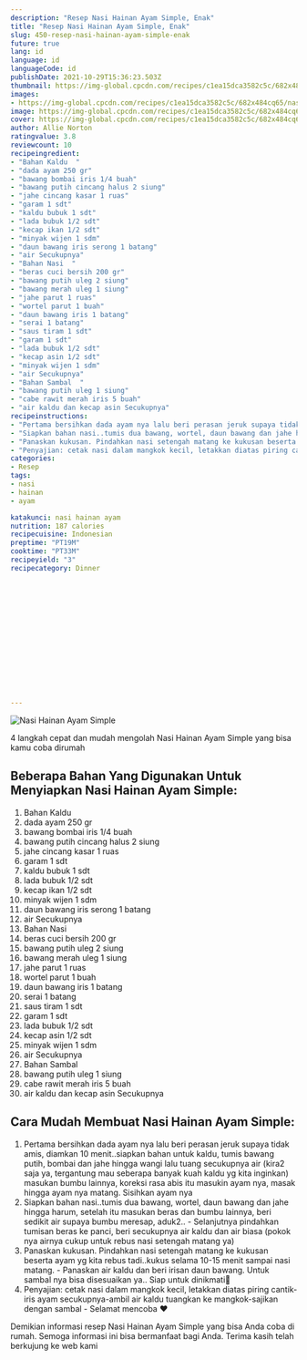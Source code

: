 ```yaml
---
description: "Resep Nasi Hainan Ayam Simple, Enak"
title: "Resep Nasi Hainan Ayam Simple, Enak"
slug: 450-resep-nasi-hainan-ayam-simple-enak
future: true
lang: id
language: id
languageCode: id
publishDate: 2021-10-29T15:36:23.503Z 
thumbnail: https://img-global.cpcdn.com/recipes/c1ea15dca3582c5c/682x484cq65/nasi-hainan-ayam-simple-foto-resep-utama.png
images:
- https://img-global.cpcdn.com/recipes/c1ea15dca3582c5c/682x484cq65/nasi-hainan-ayam-simple-foto-resep-utama.png
image: https://img-global.cpcdn.com/recipes/c1ea15dca3582c5c/682x484cq65/nasi-hainan-ayam-simple-foto-resep-utama.png
cover: https://img-global.cpcdn.com/recipes/c1ea15dca3582c5c/682x484cq65/nasi-hainan-ayam-simple-foto-resep-utama.png
author: Allie Norton
ratingvalue: 3.8
reviewcount: 10
recipeingredient:
- "Bahan Kaldu  "
- "dada ayam 250 gr"
- "bawang bombai iris 1/4 buah"
- "bawang putih cincang halus 2 siung"
- "jahe cincang kasar 1 ruas"
- "garam 1 sdt"
- "kaldu bubuk 1 sdt"
- "lada bubuk 1/2 sdt"
- "kecap ikan 1/2 sdt"
- "minyak wijen 1 sdm"
- "daun bawang iris serong 1 batang"
- "air Secukupnya"
- "Bahan Nasi  "
- "beras cuci bersih 200 gr"
- "bawang putih uleg 2 siung"
- "bawang merah uleg 1 siung"
- "jahe parut 1 ruas"
- "wortel parut 1 buah"
- "daun bawang iris 1 batang"
- "serai 1 batang"
- "saus tiram 1 sdt"
- "garam 1 sdt"
- "lada bubuk 1/2 sdt"
- "kecap asin 1/2 sdt"
- "minyak wijen 1 sdm"
- "air Secukupnya"
- "Bahan Sambal  "
- "bawang putih uleg 1 siung"
- "cabe rawit merah iris 5 buah"
- "air kaldu dan kecap asin Secukupnya"
recipeinstructions:
- "Pertama bersihkan dada ayam nya lalu beri perasan jeruk supaya tidak amis, diamkan 10 menit..siapkan bahan untuk kaldu, tumis bawang putih, bombai dan jahe hingga wangi lalu tuang secukupnya air (kira2 saja ya, tergantung mau seberapa banyak kuah kaldu yg kita inginkan) masukan bumbu lainnya, koreksi rasa abis itu masukin ayam nya, masak hingga ayam nya matang. Sisihkan ayam nya"
- "Siapkan bahan nasi..tumis dua bawang, wortel, daun bawang dan jahe hingga harum, setelah itu masukan beras dan bumbu lainnya, beri sedikit air supaya bumbu meresap, aduk2.. Selanjutnya pindahkan tumisan beras ke panci, beri secukupnya air kaldu dan air biasa (pokok nya airnya cukup untuk rebus nasi setengah matang ya)"
- "Panaskan kukusan. Pindahkan nasi setengah matang ke kukusan beserta ayam yg kita rebus tadi..kukus selama 10-15 menit sampai nasi matang.  Panaskan air kaldu dan beri irisan daun bawang. Untuk sambal nya bisa disesuaikan ya.. Siap untuk dinikmati🤤"
- "Penyajian: cetak nasi dalam mangkok kecil, letakkan diatas piring cantik-iris ayam secukupnya-ambil air kaldu tuangkan ke mangkok-sajikan dengan sambal Selamat mencoba ❤"
categories:
- Resep
tags:
- nasi
- hainan
- ayam

katakunci: nasi hainan ayam 
nutrition: 187 calories
recipecuisine: Indonesian
preptime: "PT19M"
cooktime: "PT33M"
recipeyield: "3"
recipecategory: Dinner


     
    
    
    
    
    
    
    
    
    
    
      
    
---
```



![Nasi Hainan Ayam Simple](https://img-global.cpcdn.com/recipes/c1ea15dca3582c5c/682x484cq65/nasi-hainan-ayam-simple-foto-resep-utama.png)

4 langkah cepat dan mudah mengolah  Nasi Hainan Ayam Simple yang bisa kamu coba dirumah

<!--inarticleads1-->

## Beberapa Bahan Yang Digunakan Untuk Menyiapkan Nasi Hainan Ayam Simple:

1. Bahan Kaldu  
1. dada ayam 250 gr
1. bawang bombai iris 1/4 buah
1. bawang putih cincang halus 2 siung
1. jahe cincang kasar 1 ruas
1. garam 1 sdt
1. kaldu bubuk 1 sdt
1. lada bubuk 1/2 sdt
1. kecap ikan 1/2 sdt
1. minyak wijen 1 sdm
1. daun bawang iris serong 1 batang
1. air Secukupnya
1. Bahan Nasi  
1. beras cuci bersih 200 gr
1. bawang putih uleg 2 siung
1. bawang merah uleg 1 siung
1. jahe parut 1 ruas
1. wortel parut 1 buah
1. daun bawang iris 1 batang
1. serai 1 batang
1. saus tiram 1 sdt
1. garam 1 sdt
1. lada bubuk 1/2 sdt
1. kecap asin 1/2 sdt
1. minyak wijen 1 sdm
1. air Secukupnya
1. Bahan Sambal  
1. bawang putih uleg 1 siung
1. cabe rawit merah iris 5 buah
1. air kaldu dan kecap asin Secukupnya



<!--inarticleads2-->

## Cara Mudah Membuat Nasi Hainan Ayam Simple:

1. Pertama bersihkan dada ayam nya lalu beri perasan jeruk supaya tidak amis, diamkan 10 menit..siapkan bahan untuk kaldu, tumis bawang putih, bombai dan jahe hingga wangi lalu tuang secukupnya air (kira2 saja ya, tergantung mau seberapa banyak kuah kaldu yg kita inginkan) masukan bumbu lainnya, koreksi rasa abis itu masukin ayam nya, masak hingga ayam nya matang. Sisihkan ayam nya
1. Siapkan bahan nasi..tumis dua bawang, wortel, daun bawang dan jahe hingga harum, setelah itu masukan beras dan bumbu lainnya, beri sedikit air supaya bumbu meresap, aduk2.. - Selanjutnya pindahkan tumisan beras ke panci, beri secukupnya air kaldu dan air biasa (pokok nya airnya cukup untuk rebus nasi setengah matang ya)
1. Panaskan kukusan. Pindahkan nasi setengah matang ke kukusan beserta ayam yg kita rebus tadi..kukus selama 10-15 menit sampai nasi matang.  - Panaskan air kaldu dan beri irisan daun bawang. Untuk sambal nya bisa disesuaikan ya.. Siap untuk dinikmati🤤
1. Penyajian: cetak nasi dalam mangkok kecil, letakkan diatas piring cantik-iris ayam secukupnya-ambil air kaldu tuangkan ke mangkok-sajikan dengan sambal - Selamat mencoba ❤




Demikian informasi  resep Nasi Hainan Ayam Simple   yang bisa Anda coba di rumah. Semoga informasi ini bisa bermanfaat bagi Anda. Terima kasih telah berkujung ke web kami

